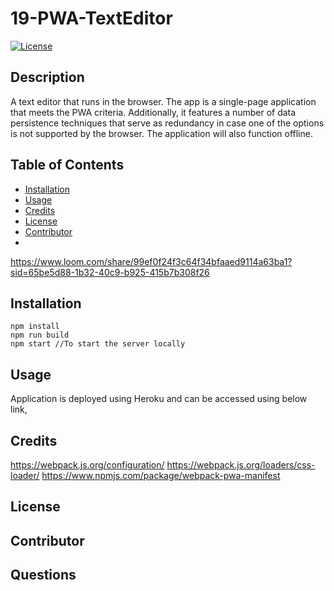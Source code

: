 # 19-PWA-TextEditor

[![License](https://img.shields.io/badge/License-MIT-yellow.svg)](http://choosealicense.com/licenses/mit/)

## Description
A text editor that runs in the browser. The app is a single-page application that meets the PWA criteria. Additionally, it features a number of data persistence techniques that serve as redundancy in case one of the options is not supported by the browser. The application will also function offline.

## Table of Contents
 - [Installation](#installation)
 - [Usage](#usage)
 - [Credits](#credits)
 - [License](#license)
 - [Contributor](#contributor)
 - 
https://www.loom.com/share/99ef0f24f3c64f34bfaaed9114a63ba1?sid=65be5d88-1b32-40c9-b925-415b7b308f26

## Installation



``` 
npm install 
npm run build 
npm start //To start the server locally
```

## Usage
Application is deployed using Heroku and can be accessed using below link,




## Credits
https://webpack.js.org/configuration/
https://webpack.js.org/loaders/css-loader/
https://www.npmjs.com/package/webpack-pwa-manifest


## License





## Contributor




## Questions 
  

